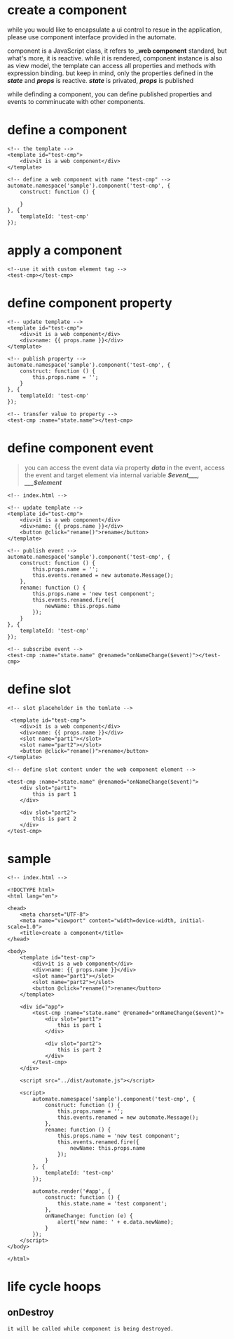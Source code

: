 # create a component

while you would like to encapsulate a ui control to resue in the application, please use component interface provided in the automate.

component is a JavaScript class, it refers to ___web component__ standard, but what's more, it is reactive. while it is rendered, component instance is also as view model, the template can access all properties and methods with expression binding. but keep in mind, only the properties defined in the ___state___ and ___props___ is reactive. ___state___ is privated, ___props___ is published

while definding a component, you can define published properties and events to comminucate with other components.

# define a component

```
<!-- the template -->
<template id="test-cmp">
    <div>it is a web component</div>
</template>

<!-- define a web component with name "test-cmp" -->
automate.namespace('sample').component('test-cmp', {
    construct: function () {
       
    }
}, {
    templateId: 'test-cmp'
});
```

# apply a component

```
<!--use it with custom element tag -->
<test-cmp></test-cmp>
```

# define component property

```
<!-- update template -->
<template id="test-cmp">
    <div>it is a web component</div>
    <div>name: {{ props.name }}</div>
</template>

<!-- publish property -->
automate.namespace('sample').component('test-cmp', {
    construct: function () {
        this.props.name = '';
    }
}, {
    templateId: 'test-cmp'
});

<!-- transfer value to property -->
<test-cmp :name="state.name"></test-cmp>
```

# define component event

> you can access the event data via property ___data___ in the event, access the event and target element via internal variable ___$event___, ___$element___

```
<!-- index.html -->

<!-- update template -->
<template id="test-cmp">
    <div>it is a web component</div>
    <div>name: {{ props.name }}</div>
    <button @click="rename()">rename</button>
</template>

<!-- publish event -->
automate.namespace('sample').component('test-cmp', {
    construct: function () {
        this.props.name = '';
        this.events.renamed = new automate.Message();
    },
    rename: function () {
        this.props.name = 'new test component';
        this.events.renamed.fire({
            newName: this.props.name
        });
    }
}, {
    templateId: 'test-cmp'
});

<!-- subscribe event -->
<test-cmp :name="state.name" @renamed="onNameChange($event)"></test-cmp>
```

# define slot

```
<!-- slot placeholder in the temlate -->

 <template id="test-cmp">
    <div>it is a web component</div>
    <div>name: {{ props.name }}</div>
    <slot name="part1"></slot>
    <slot name="part2"></slot>
    <button @click="rename()">rename</button>
</template>

<!-- define slot content under the web component element -->

<test-cmp :name="state.name" @renamed="onNameChange($event)">
    <div slot="part1">
        this is part 1
    </div>

    <div slot="part2">
        this is part 2
    </div>
</test-cmp>
```

# sample

```
<!-- index.html -->

<!DOCTYPE html>
<html lang="en">

<head>
    <meta charset="UTF-8">
    <meta name="viewport" content="width=device-width, initial-scale=1.0">
    <title>create a component</title>
</head>

<body>
    <template id="test-cmp">
        <div>it is a web component</div>
        <div>name: {{ props.name }}</div>
        <slot name="part1"></slot>
        <slot name="part2"></slot>
        <button @click="rename()">rename</button>
    </template>

    <div id="app">
        <test-cmp :name="state.name" @renamed="onNameChange($event)">
            <div slot="part1">
                this is part 1
            </div>
     
            <div slot="part2">
                this is part 2
            </div>
        </test-cmp>
    </div>

    <script src="../dist/automate.js"></script>

    <script>
        automate.namespace('sample').component('test-cmp', {
            construct: function () {
                this.props.name = '';
                this.events.renamed = new automate.Message();
            },
            rename: function () {
                this.props.name = 'new test component';
                this.events.renamed.fire({
                    newName: this.props.name
                });
            }
        }, {
            templateId: 'test-cmp'
        });

        automate.render('#app', {
            construct: function () {
                this.state.name = 'test component';
            },
            onNameChange: function (e) {
                alert('new name: ' + e.data.newName);
            }
        });
    </script>
</body>

</html>
```

# life cycle hoops

## onDestroy

    it will be called while component is being destroyed.



